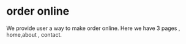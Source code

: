 
# order online

We provide user a way to make order online. Here we have 3 pages , home,about , contact. 
